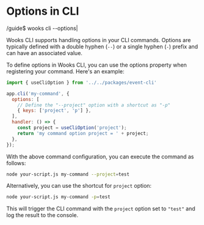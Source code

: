 # Options in CLI
<span class="cli-header"><span class="cli-path">/guide</span><span class="cli-invite">$</span> wooks cli --options<span class="cli-blink">|</span></span>

Wooks CLI supports handling options in your CLI commands.
Options are typically defined with a double hyphen (`--`) or a single hyphen (`-`) prefix and can have an associated value.

To define options in Wooks CLI, you can use the options property when registering your command. Here's an example:

```js
import { useCliOption } from '../../packages/event-cli'

app.cli('my-command', {
  options: [
    // Define the "--project" option with a shortcut as "-p"
    { keys: ['project', 'p'] },
  ],
  handler: () => {
    const project = useCliOption('project');
    return 'my command option project = ' + project;
  },
});
```

With the above command configuration, you can execute the command as follows:
```bash
node your-script.js my-command --project=test
```
Alternatively, you can use the shortcut for `project` option:
```bash
node your-script.js my-command -p=test
```

This will trigger the CLI command with the `project` option set to `"test"` and log the result to the console.
